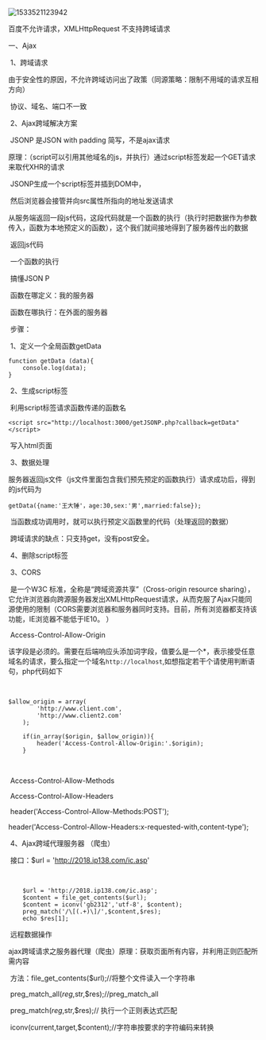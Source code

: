 ![1533521123942](C:\Users\ADMINI~1\AppData\Local\Temp\1533521123942.png)

百度不允许请求，XMLHttpRequest   不支持跨域请求

一、Ajax

​	1、跨域请求

​		由于安全性的原因，不允许跨域访问出了政策（同源策略：限制不用域的请求互相方向）

​		协议、域名、端口不一致

​	2、Ajax跨域解决方案

​		JSONP  是JSON with  padding  简写，不是ajax请求

​		原理：（script可以引用其他域名的js，并执行）通过script标签发起一个GET请求来取代XHR的请求

​		JSONP生成一个script标签并插到DOM中，

​		然后浏览器会接管并向src属性所指向的地址发送请求

​		从服务端返回一段js代码，这段代码就是一个函数的执行（执行时把数据作为参数传入，函数为本地预定义的函数），这个我们就间接地得到了服务器传出的数据

​		返回js代码

​			一个函数的执行

​		搞懂JSON P

​			函数在哪定义：我的服务器

​			函数在哪执行：在外面的服务器

​		步骤：

​			1、定义一个全局函数getData

```
function getData (data){
    console.log(data);
}
```

​			2、生成script标签

​				利用script标签请求函数传递的函数名	

```
<script src="http://localhost:3000/getJSONP.php?callback=getData"</script>
```

​				写入html页面

​			3、数据处理

​				服务器返回js文件（js文件里面包含我们预先预定的函数执行）请求成功后，得到的js代码为

```
getData({name:'王大锤'，age:30,sex:'男',married:false});
```

​				当函数成功调用时，就可以执行预定义函数里的代码（处理返回的数据）

​		跨域请求的缺点：只支持get，没有post安全。

​			4、删除script标签

​	3、CORS

​		是一个W3C 标准，全称是“跨域资源共享”（Cross-origin resource sharing），它允许浏览器向跨源服务器发出XMLHttpRequest请求，从而克服了Ajax只能同源使用的限制（CORS需要浏览器和服务器同时支持。目前，所有浏览器都支持该功能，IE浏览器不能低于IE10。 ）

​		Access-Control-Allow-Origin

​		该字段是必须的。需要在后端响应头添加词字段，值要么是一个*，表示接受任意域名的请求，要么指定一个域名`http://localhost`,如想指定若干个请使用判断语句，php代码如下 

​		

```
$allow_origin = array(  
        'http://www.client.com',  
        'http://www.client2.com'  
    );  

    if(in_array($origin, $allow_origin)){  
        header('Access-Control-Allow-Origin:'.$origin);  
    }  
```

​		

​    Access-Control-Allow-Methods

​    Access-Control-Allow-Headers

​		 header('Access-Control-Allow-Methods:POST');      

​		header('Access-Control-Allow-Headers:x-requested-with,content-type'); 

​	4、Ajax跨域代理服务器 （爬虫）

​		接口：$url = 'http://2018.ip138.com/ic.asp' 

​		

```
    $url = 'http://2018.ip138.com/ic.asp';
    $content = file_get_contents($url);
    $content = iconv('gb2312','utf-8', $content);
    preg_match('/\[(.+)\]/',$content,$res);
    echo $res[1];
```

​		远程数据操作

​			ajax跨域请求之服务器代理（爬虫）原理：获取页面所有内容，并利用正则匹配所需内容

​		方法：file_get_contents($url);//将整个文件读入一个字符串 

​			    preg_match_all($reg,$str,$res);//preg_match_all

​			  preg_match($reg,$str,$res);// 执行一个正则表达式匹配 

​			iconv(current,target,$content);//字符串按要求的字符编码来转换
